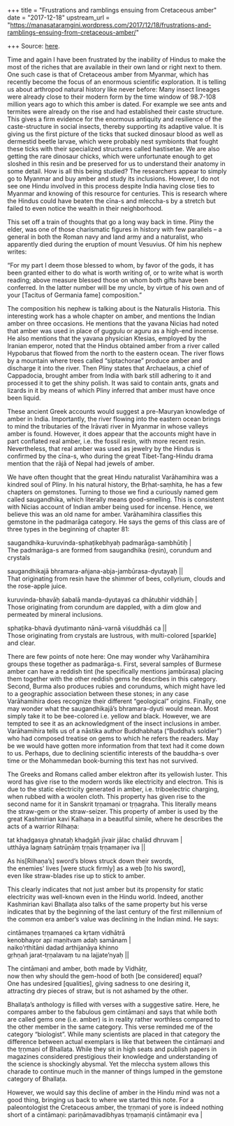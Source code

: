 +++
title = "Frustrations and ramblings ensuing from Cretaceous amber"
date = "2017-12-18"
upstream_url = "https://manasataramgini.wordpress.com/2017/12/18/frustrations-and-ramblings-ensuing-from-cretaceous-amber/"

+++
Source: [here](https://manasataramgini.wordpress.com/2017/12/18/frustrations-and-ramblings-ensuing-from-cretaceous-amber/).

Time and again I have been frustrated by the inability of Hindus to make
the most of the riches that are available in their own land or right
next to them. One such case is that of Cretaceous amber from Myanmar,
which has recently become the focus of an enormous scientific
exploration. It is telling us about arthropod natural history like never
before: Many insect lineages were already close to their modern form by
the time window of 98.7-108 million years ago to which this amber is
dated. For example we see ants and termites were already on the rise and
had established their caste structure. This gives a firm evidence for
the enormous antiquity and resilience of the caste-structure in social
insects, thereby supporting its adaptive value. It is giving us the
first picture of the ticks that sucked dinosaur blood as well as
dermestid beetle larvae, which were probably nest symbionts that fought
these ticks with their specialized structures called hastisetae. We are
also getting the rare dinosaur chicks, which were unfortunate enough to
get sloshed in this resin and be preserved for us to understand their
anatomy in some detail. How is all this being studied? The researchers
appear to simply go to Myanmar and buy amber and study its inclusions.
However, I do not see one Hindu involved in this process despite India
having close ties to Myanmar and knowing of this resource for centuries.
This is research where the Hindus could have beaten the cīna-s and
mleccha-s by a stretch but failed to even notice the wealth in their
neighborhood.

This set off a train of thoughts that go a long way back in time. Pliny
the elder, was one of those charismatic figures in history with few
parallels – a general in both the Roman navy and land army and a
naturalist, who apparently died during the eruption of mount Vesuvius.
Of him his nephew writes:

“For my part I deem those blessed to whom, by favor of the gods, it has
been granted either to do what is worth writing of, or to write what is
worth reading; above measure blessed those on whom both gifts have been
conferred. In the latter number will be my uncle, by virtue of his own
and of your \[Tacitus of Germania fame\] composition.”

The composition his nephew is talking about is the Naturalis Historia.
This interesting work has a whole chapter on amber, and mentions the
Indian amber on three occasions. He mentions that the yavana Nicias had
noted that amber was used in place of guggulu or aguru as a high-end
incense. He also mentions that the yavana physician Ktesias, employed by
the Iranian emperor, noted that the Hindus obtained amber from a river
called Hypobarus that flowed from the north to the eastern ocean. The
river flows by a mountain where trees called “siptachorae” produce amber
and discharge it into the river. Then Pliny states that Archaelaus, a
chief of Cappadocia, brought amber from India with bark still adhering
to it and processed it to get the shiny polish. It was said to contain
ants, gnats and lizards in it by means of which Pliny inferred that
amber must have once been liquid.

These ancient Greek accounts would suggest a pre-Mauryan knowledge of
amber in India. Importantly, the river flowing into the eastern ocean
brings to mind the tributaries of the Irāvati river in Myanmar in whose
valleys amber is found. However, it does appear that the accounts might
have in part conflated real amber, i.e. the fossil resin, with more
recent resin. Nevertheless, that real amber was used as jewelry by the
Hindus is confirmed by the cīna-s, who during the great Tibet-Tang-Hindu
drama mention that the rājā of Nepal had jewels of amber.

We have often thought that the great Hindu naturalist Varāhamihira was a
kindred soul of Pliny. In his natural history, the Bṛhat-saṃhita, he has
a few chapters on gemstones. Turning to those we find a curiously named
gem called saugandhika, which literally means good-smelling. This is
consistent with Nicias account of Indian amber being used for incense.
Hence, we believe this was an old name for amber. Varāhamihira
classifies this gemstone in the padmarāga category. He says the gems of
this class are of three types in the beginning of chapter 81:

saugandhika-kuruvinda-sphaṭikebhyaḥ padmarāga-sambhūtiḥ \|  
The padmarāga-s are formed from saugandhika (resin), corundum and
crystals

saugandhikajā bhramara-añjana-abja-jambūrasa-dyutayaḥ \|\|  
That originating from resin have the shimmer of bees, collyrium, clouds
and the rose-apple juice.

kuruvinda-bhavāḥ śabalā manda-dyutayaś ca dhātubhir viddhāḥ \|  
Those originating from corundum are dappled, with a dim glow and
permeated by mineral inclusions.

sphaṭika-bhavā dyutimanto nānā-varṇā viśuddhāś ca \|\|  
Those originating from crystals are lustrous, with multi-colored
\[sparkle\] and clear.

There are few points of note here: One may wonder why Varāhamihira
groups these together as padmarāga-s. First, several samples of Burmese
amber can have a reddish tint (he specifically mentions jambūrasa)
placing them together with the other reddish gems he describes in this
category. Second, Burma also produces rubies and corundums, which might
have led to a geographic association between these stones; in any case
Varāhamihira does recognize their different “geological” origins.
Finally, one may wonder what the saugandhikajā’s bhramara-dyuti would
mean. Most simply take it to be bee-colored i.e. yellow and black.
However, we are tempted to see it as an acknowledgment of the insect
inclusions in amber. Varāhamihira tells us of a nāstika author
Buddhabhaṭa (“Buddha’s soldier”) who had composed treatise on gems to
which he refers the readers. May be we would have gotten more
information from that text had it come down to us. Perhaps, due to
declining scientific interests of the bauddha-s over time or the
Mohammedan book-burning this text has not survived.

The Greeks and Romans called amber elektron after its yellowish luster.
This word has give rise to the modern words like electricity and
electron. This is due to the static electricity generated in amber, i.e.
triboelectric charging, when rubbed with a woolen cloth. This property
has given rise to the second name for it in Sanskrit tṛṇamaṇi or
tṛṇagraha. This literally means the straw-gem or the straw-seizer. This
property of amber is used by the great Kashmirian kavi Kalhaṇa in a
beautiful simile, where he describes the acts of a warrior Rilhaṇa:

tat khaḍgasya ghnataḥ khaḍgāñ jīvair jālac chalād dhruvam \|  
utthāya lagnaṃ śatrūṇāṃ tṛṇais tṛṇamaṇer iva \|\|

As his\[Rilhaṇa’s\] sword’s blows struck down their swords,  
the enemies’ lives \[were stuck firmly\] as a web \[to his sword\],  
even like straw-blades rise up to stick to amber.

This clearly indicates that not just amber but its propensity for static
electricity was well-known even in the Hindu world. Indeed, another
Kashmirian kavi Bhallaṭa also talks of the same property but his verse
indicates that by the beginning of the last century of the first
millennium of the common era amber’s value was declining in the Indian
mind. He says:

cintāmaṇes tṛṇamaṇeś ca kṛtaṃ vidhātrā  
kenobhayor api maṇitvam adaḥ samānam \|  
naiko’rthitāni dadad arthijanāya khinno  
gṛhṇañ jarat-tṛṇalavaṃ tu na lajjate’nyaḥ \|\|

The cintāmaṇi and amber, both made by Vidhātṛ,  
now then why should the gem-hood of both \[be considered\] equal?  
One has undesired \[qualities\], giving sadness to one desiring it,  
attracting dry pieces of straw, but is not ashamed by the other.

Bhallaṭa’s anthology is filled with verses with a suggestive satire.
Here, he compares amber to the fabulous gem cintāmaṇi and says that
while both are called gems one (i.e. amber) is in reality rather
worthless compared to the other member in the same category. This verse
reminded me of the category “biologist”. While many scientists are
placed in that category the difference between actual exemplars is like
that between the cintāmaṇi and the tṛṇmaṇi of Bhallaṭa. While they sit
in high seats and publish papers in magazines considered prestigious
their knowledge and understanding of the science is shockingly abysmal.
Yet the mleccha system allows this charade to continue much in the
manner of things lumped in the gemstone category of Bhallaṭa.

However, we would say this decline of amber in the Hindu mind was not a
good thing, bringing us back to where we started this note. For a
paleontologist the Cretaceous amber, the tṛṇmaṇi of yore is indeed
nothing short of a cintāmaṇi: pariṇāmavadibhyas tṛṇamaṇiś cintāmaṇir eva
\|

